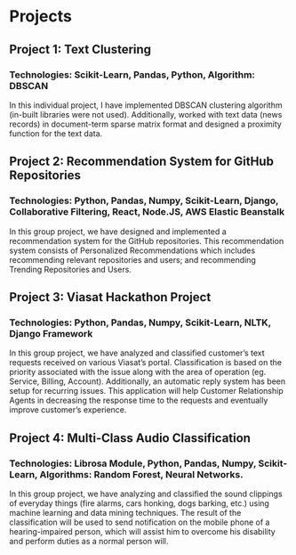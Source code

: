 # Projects

## Project 1: Text Clustering
### Technologies: Scikit-Learn, Pandas, Python, Algorithm: DBSCAN

In this individual project, I have implemented DBSCAN clustering algorithm (in-built libraries were not used). Additionally, worked with text data (news records) in document-term sparse matrix format and designed a proximity function for the text data.

## Project 2: Recommendation System for GitHub Repositories
### Technologies: Python, Pandas, Numpy, Scikit-Learn, Django, Collaborative Filtering, React, Node.JS, AWS Elastic Beanstalk

In this group project, we have designed and implemented a recommendation system for the GitHub repositories. This recommendation system consists of Personalized Recommendations which includes recommending relevant repositories and users; and recommending Trending Repositories and Users.


## Project 3: Viasat Hackathon Project
### Technologies: Python, Pandas, Numpy, Scikit-Learn, NLTK, Django Framework

In this group project, we have analyzed and classified customer’s text requests received on various Viasat’s portal. Classification is based on the priority associated with the issue along with the area of operation (eg. Service, Billing, Account). Additionally, an automatic reply system has been setup for recurring issues. This application will help Customer Relationship Agents in decreasing the response time to the requests and eventually improve customer’s experience.


## Project 4: Multi-Class Audio Classification
### Technologies: Librosa Module, Python, Pandas, Numpy, Scikit-Learn, Algorithms: Random Forest, Neural Networks.

In this group project, we have analyzing and classified the sound clippings of everyday things (fire alarms, cars honking, dogs barking, etc.) using machine learning and data mining techniques. The result of the classification will be used to send notification on the mobile phone of a hearing-impaired person, which will assist him to overcome his disability and perform duties as a normal person will.
